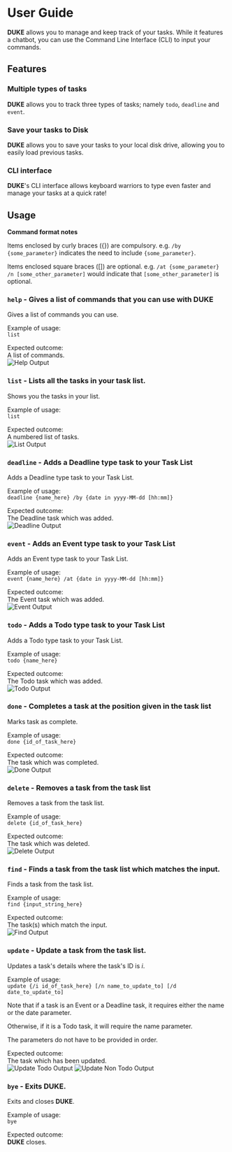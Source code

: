 # User Guide

**DUKE** allows you to manage and keep track of your tasks. While it features a chatbot, you can use the Command Line Interface (CLI) to input your commands.

## Features 
### Multiple types of tasks
**DUKE** allows you to track three types of tasks; namely `todo`, `deadline` and `event`.

### Save your tasks to Disk
**DUKE** allows you to save your tasks to your local disk drive, allowing you to easily load previous tasks.
### CLI interface 
**DUKE**'s CLI interface allows keyboard warriors to type even faster and manage your tasks at a quick rate!
## Usage
**Command format notes**

Items enclosed by curly braces ({}) are compulsory.
e.g. `/by {some_parameter}` indicates the need to include `{some_parameter}`.

Items enclosed square braces ([]) are optional.
e.g. `/at {some_parameter} /n [some_other_parameter]` would indicate that `[some_other_parameter]` is optional.

### `help` - Gives a list of commands that you can use with DUKE

Gives a list of commands you can use.<br>

Example of usage:<br>
`list`

Expected outcome:<br>
A list of commands.<br>
![Help Output](help.png)

### `list` - Lists all the tasks in your task list.

Shows you the tasks in your list.

Example of usage:<br>
`list`

Expected outcome:<br>
A numbered list of tasks.<br>
![List Output](list.png)

### `deadline` - Adds a Deadline type task to your Task List

Adds a Deadline type task to your Task List.

Example of usage:<br>
`deadline {name_here} /by {date in yyyy-MM-dd [hh:mm]}`

Expected outcome:<br>
The Deadline task which was added.<br>
![Deadline Output](deadline.png)

### `event` - Adds an Event type task to your Task List

Adds an Event type task to your Task List.

Example of usage:<br>
`event {name_here} /at {date in yyyy-MM-dd [hh:mm]}`

Expected outcome:<br>
The Event task which was added.<br>
![Event Output](event.png)

### `todo` - Adds a Todo type task to your Task List

Adds a Todo type task to your Task List.

Example of usage:<br>
`todo {name_here}`

Expected outcome:<br>
The Todo task which was added.<br>
![Todo Output](todo.png)

### `done` - Completes a task at the position given in the task list

Marks task as complete.

Example of usage:<br>
`done {id_of_task_here}`

Expected outcome:<br>
The task which was completed.<br>
![Done Output](done.png)

### `delete` - Removes a task from the task list

Removes a task from the task list.

Example of usage:<br>
`delete {id_of_task_here}`

Expected outcome:<br>
The task which was deleted.<br>
![Delete Output](delete.png)

### `find` - Finds a task from the task list which matches the input.

Finds a task from the task list.

Example of usage:<br>
`find {input_string_here}`

Expected outcome:<br>
The task(s) which match the input.<br>
![Find Output](find.png)

### `update` - Update a task from the task list.

Updates a task's details where the task's ID is *i*.

Example of usage:<br>
`update {/i id_of_task_here} [/n name_to_update_to] [/d date_to_update_to]`

Note that if a task is an Event or a Deadline task, it requires either the name or the date parameter.

Otherwise, if it is a Todo task, it will require the name parameter.

The parameters do not have to be provided in order.

Expected outcome:<br>
The task which has been updated.<br>
![Update Todo Output](updateTodo.png)
![Update Non Todo Output](updateTimedTask.png)

### `bye` - Exits DUKE.

Exits and closes **DUKE**.

Example of usage:<br>
`bye`

Expected outcome:<br>
**DUKE** closes.
